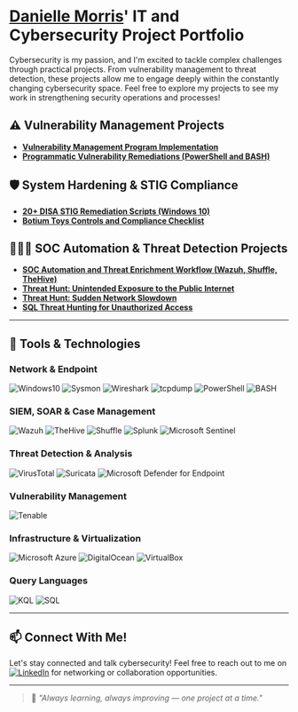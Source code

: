 # <a href="https://www.linkedin.com/in/danielle-morris-04232368/">Danielle Morris</a>' IT and Cybersecurity Project Portfolio

Cybersecurity is my passion, and I'm excited to tackle complex challenges through practical projects. From vulnerability management to threat detection, these projects allow me to engage deeply within the constantly changing cybersecurity space. Feel free to explore my projects to see my work in strengthening security operations and processes!

## ⚠️ Vulnerability Management Projects

- **[Vulnerability Management Program Implementation](https://github.com/Danielle-Morris-1/Vulnerability-Management-Program)**
- **[Programmatic Vulnerability Remediations (PowerShell and BASH)](https://github.com/Danielle-Morris-1/Remediation-Automation)**

## 🛡️ System Hardening & STIG Compliance

- **[20+ DISA STIG Remediation Scripts (Windows 10)](https://github.com/Danielle-Morris-1/STIG-Remediation-Scripts)**
- **[Botium Toys Controls and Compliance Checklist](https://github.com/Danielle-Morris-1/Controls-and-Compliance-Checklist)**

## 🕵🏾‍♀️ SOC Automation & Threat Detection Projects

- **[SOC Automation and Threat Enrichment Workflow (Wazuh, Shuffle, TheHive)](https://github.com/Danielle-Morris-1/SOC-Automation-Project)**
- **[Threat Hunt: Unintended Exposure to the Public Internet](https://github.com/Danielle-Morris-1/Misconfigured-and-Exposed)**
- **[Threat Hunt: Sudden Network Slowdown](https://github.com/Danielle-Morris-1/Sudden-Network-Slowdown/blob/main/README.md)**
- **[SQL Threat Hunting for Unauthorized Access](https://github.com/Danielle-Morris-1/SQL-Investigations)**

<hr/>

## 🧰 Tools & Technologies

### Network & Endpoint
![Windows10](https://img.shields.io/badge/OS-Windows10-forestgreen)
![Sysmon](https://img.shields.io/badge/Tool-Sysmon%20%2B%20Windows%20Event%20Logs-lightgrey)
![Wireshark](https://img.shields.io/badge/Tool-Wireshark-teal)
![tcpdump](https://img.shields.io/badge/Tool-tcpdump-silver)
![PowerShell](https://img.shields.io/badge/Scripting-PowerShell-purple)
![BASH](https://img.shields.io/badge/Scripting-BASH-gold)

### SIEM, SOAR & Case Management
![Wazuh](https://img.shields.io/badge/Tool-Wazuh-darkgreen)
![TheHive](https://img.shields.io/badge/Tool-TheHive-orange)
![Shuffle](https://img.shields.io/badge/Tool-Shuffle-brightgreen)
![Splunk](https://img.shields.io/badge/SIEM-Splunk-black)
![Microsoft Sentinel](https://img.shields.io/badge/SIEM-Microsoft%20Sentinel-dodgerblue)

### Threat Detection & Analysis
![VirusTotal](https://img.shields.io/badge/Tool-VirusTotal-lightskyblue)
![Suricata](https://img.shields.io/badge/NIDS-Suricata-firebrick)
![Microsoft Defender for Endpoint](https://img.shields.io/badge/EDR-Microsoft%20Defender%20for%20Endpoint-mediumblue)

### Vulnerability Management
![Tenable](https://img.shields.io/badge/Tool-Tenable-crimson)

### Infrastructure & Virtualization
![Microsoft Azure](https://img.shields.io/badge/Cloud-Microsoft%20Azure-deepskyblue)
![DigitalOcean](https://img.shields.io/badge/Cloud-DigitalOcean-cornflowerblue)
![VirtualBox](https://img.shields.io/badge/VM-VirtualBox-blueviolet)

### Query Languages
![KQL](https://img.shields.io/badge/Query%20Language-KQL-darkcyan)
![SQL](https://img.shields.io/badge/Query%20Language-SQL-navy)

---
## 📫 Connect With Me!

Let's stay connected and talk cybersecurity!
Feel free to reach out to me on [![LinkedIn](https://img.shields.io/badge/LinkedIn-Connect-blue?logo=linkedin)](https://www.linkedin.com/in/danielle-morris-04232368/)
for networking or collaboration opportunities.

---
> 🚀 *"Always learning, always improving — one project at a time."*
